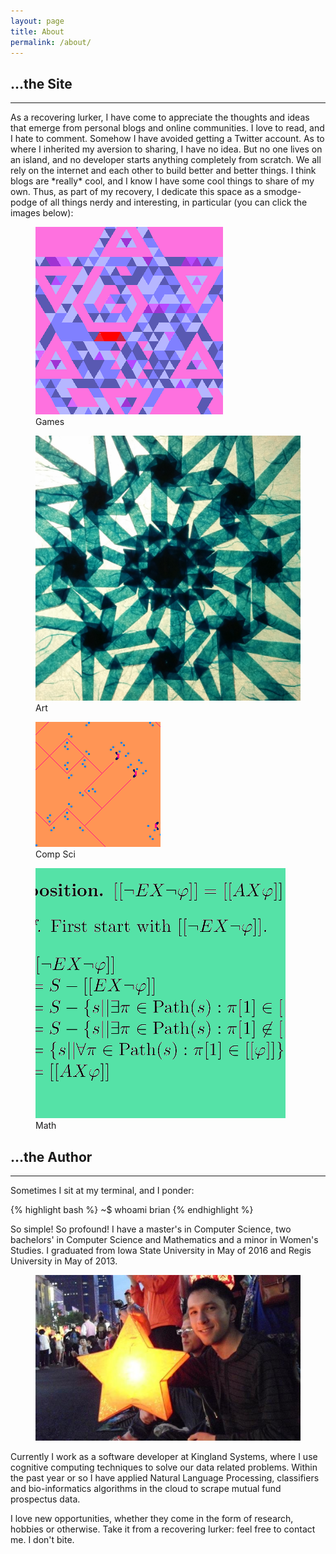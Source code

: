 ```yaml
---
layout: page
title: About
permalink: /about/
---
```


## ...the Site
---

<p class="first">As a recovering lurker, I have come to appreciate the thoughts and ideas that emerge from personal blogs and online communities. I love to read, and I hate to comment. Somehow I have avoided getting a Twitter account. As to where I inherited my aversion to sharing, I have no idea. But no one lives on an island, and no developer starts anything completely from scratch. We all rely on the internet and each other to build better and better things. I think blogs are *really* cool, and I know I have some cool things to share of my own. Thus, as part of my recovery, I dedicate this space as a smodge-podge of all things nerdy and interesting, in particular (you can click the images below):</p>

<script type="text/javascript" src="{{ "/assets/res/noyama_topics.js" | relative_url }}"></script>

<figure class="full">
<script type="text/javascript">
  topics('[{"url": "/assets/images/oct-shadow.jpg", "desc":"Art (Origami)"}, {"url": "/assets/images/pdg-sim.png", "desc":"Computer Science"}, {"url": "/assets/images/snake.png", "desc":"Games (and Development)"}, {"url": "/assets/images/ctl-proof.png", "desc":"Mathematics"}, {"url": "/assets/images/gangwha.jpg", "desc":"Everything Else"}]'); 
</script>
</figure>

<noscript>
<figure class="small">
<img class="clipleft" src="/assets/images/snake.png" title="Screen shot of a snake game I made for my students in an Intro to OO Course"/>
<figcaption>
Games
</figcaption>
</figure>

<figure class="small">
<img class="clipright" src="/assets/images/oct-shadow.jpg" title="Octagon Shadow fold I made for my partner"/>
<figcaption>
Art
</figcaption>
</figure>

<figure class="small">
<img class="clipleft" src="/assets/images/pdg-sim.png" title="Work I did with Cellular Automata (CA) for my Undergraduate thesis"/>
<figcaption>
Comp Sci
</figcaption>
</figure>

<figure class="small">
<img class="clipright" src="/assets/images/ctl-proof.png" title="A proof for operators in Computation Tree Logic (CTL)"/>
<figcaption>
Math
</figcaption>
</figure>
</noscript>


## ...the Author
---

Sometimes I sit at my terminal, and I ponder:

{% highlight bash %}
~$ whoami
brian
{% endhighlight %}



So simple! So profound! I have a master's in Computer Science, two bachelors' in Computer Science and Mathematics and a minor in Women's Studies. I graduated from Iowa State University in May of 2016 and Regis University in May of 2013. 

<figure class="large">
<img class="clipleft" src="/assets/images/briannoyama.jpg" title="One of my favorite memories at a Lantern Festival in South Korea"/>
</figure>

Currently I work as a software developer at Kingland Systems, where I use cognitive computing techniques to solve our data related problems. Within the past year or so I have applied Natural Language Processing, classifiers and bio-informatics algorithms in the cloud to scrape mutual fund prospectus data. 

I love new opportunities, whether they come in the form of research, hobbies or otherwise. Take it from a recovering lurker: feel free to contact me. I don't bite.
